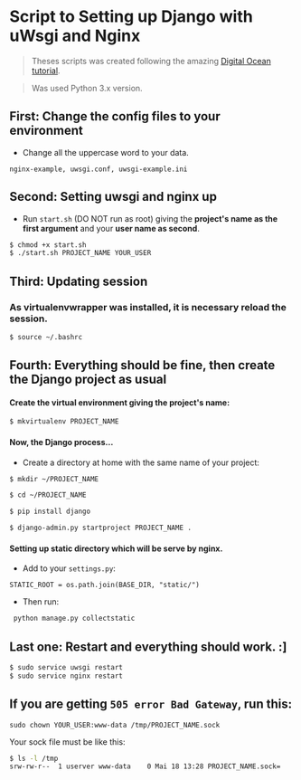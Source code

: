# Script to Setting up Django with uWsgi and Nginx

>Theses scripts was created following the amazing [Digital Ocean tutorial](https://www.digitalocean.com/community/tutorials/how-to-serve-django-applications-with-uwsgi-and-nginx-on-ubuntu-14-04).

> Was used Python 3.x version.

## First: Change the config files to your environment

* Change all the uppercase word to your data.

`nginx-example, uwsgi.conf, uwsgi-example.ini`


## Second: Setting uwsgi and nginx up

* Run `start.sh` (DO NOT run as root) giving the **project's name as the first argument** and your **user name as second**.

```sh
$ chmod +x start.sh
$ ./start.sh PROJECT_NAME YOUR_USER
```
## Third: Updating session

### As virtualenvwrapper was installed, it is necessary reload the session.
```sh
$ source ~/.bashrc
```

## Fourth: Everything should be fine, then create the Django project as usual

#### Create the virtual environment giving the project's name:
```sh
$ mkvirtualenv PROJECT_NAME
```

#### Now, the Django process...

* Create a directory at home with the same name of your project:
```sh
$ mkdir ~/PROJECT_NAME

$ cd ~/PROJECT_NAME

$ pip install django

$ django-admin.py startproject PROJECT_NAME .
```

#### Setting up static directory which will be serve by nginx.

* Add to your `settings.py`:

`STATIC_ROOT = os.path.join(BASE_DIR, "static/")`

* Then run:
```sh
 python manage.py collectstatic
```

## Last one: Restart and everything should work. :]
```sh
$ sudo service uwsgi restart
$ sudo service nginx restart
```

## If you are getting `505 error Bad Gateway`, run this:
`sudo chown YOUR_USER:www-data /tmp/PROJECT_NAME.sock`

Your sock file must be like this:
```sh
$ ls -l /tmp
srw-rw-r--  1 userver www-data    0 Mai 18 13:28 PROJECT_NAME.sock=
```
